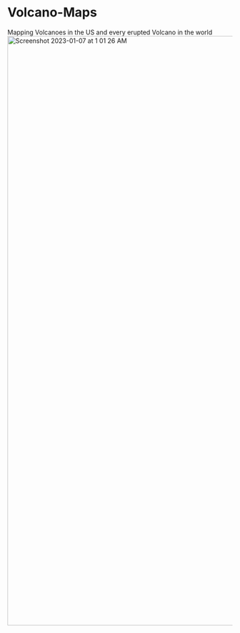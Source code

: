 # Volcano-Maps
Mapping Volcanoes in the US and every erupted Volcano in the world
<img width="1320" alt="Screenshot 2023-01-07 at 1 01 26 AM" src="https://user-images.githubusercontent.com/67824273/211133775-808f3450-9c5e-4f9a-aa63-2d231442e4b6.png">
